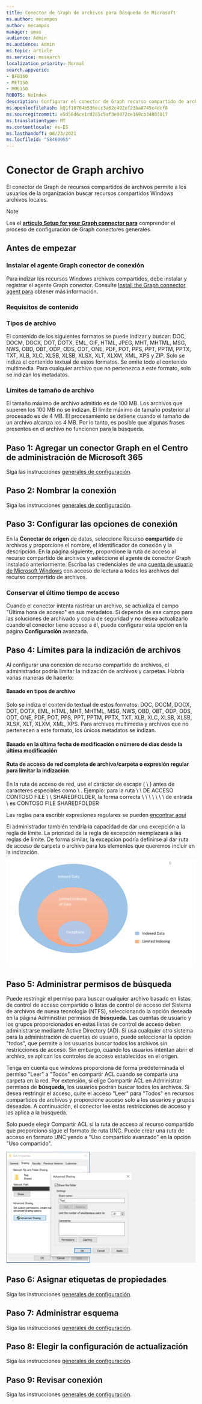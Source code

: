 ```yaml
---
title: Conector de Graph de archivos para Búsqueda de Microsoft
ms.author: mecampos
author: mecampos
manager: umas
audience: Admin
ms.audience: Admin
ms.topic: article
ms.service: mssearch
localization_priority: Normal
search.appverid:
- BFB160
- MET150
- MOE150
ROBOTS: NoIndex
description: Configurar el conector de Graph recurso compartido de archivos para Búsqueda de Microsoft
ms.openlocfilehash: b91f10704b536ecc3a62c492ef23ba8745c4dcf8
ms.sourcegitcommit: e5d56d6ce1cd285c5af3e0472ce169cb34883017
ms.translationtype: MT
ms.contentlocale: es-ES
ms.lasthandoff: 08/23/2021
ms.locfileid: "58469955"
---
```

<!---Previous ms.author: rusamai --->

# <a name="file-share-graph-connector"></a>Conector de Graph archivo

El conector de Graph de recursos compartidos de archivos permite a los usuarios de la organización buscar recursos compartidos Windows archivos locales.

> [!NOTE]
> Lea el [**artículo Setup for your Graph connector para**](configure-connector.md) comprender el proceso de configuración de Graph conectores generales.

## <a name="before-you-get-started"></a>Antes de empezar

### <a name="install-the-graph-connector-agent"></a>Instalar el agente Graph conector de conexión

Para indizar los recursos Windows archivos compartidos, debe instalar y registrar el agente Graph conector. Consulte [Install the Graph connector agent para](graph-connector-agent.md) obtener más información.  

### <a name="content-requirements"></a>Requisitos de contenido

### <a name="file-types"></a>Tipos de archivo

El contenido de los siguientes formatos se puede indizar y buscar: DOC, DOCM, DOCX, DOT, DOTX, EML, GIF, HTML, JPEG, MHT, MHTML, MSG, NWS, OBD, OBT, ODP, ODS, ODT, ONE, PDF, POT, PPS, PPT, PPTM, PPTX, TXT, XLB, XLC, XLSB, XLSB, XLSX, XLT, XLXM, XML, XPS y ZIP. Solo se indiza el contenido textual de estos formatos. Se omite todo el contenido multimedia. Para cualquier archivo que no pertenezca a este formato, solo se indizan los metadatos.

### <a name="file-size-limits"></a>Límites de tamaño de archivo

El tamaño máximo de archivo admitido es de 100 MB. Los archivos que superen los 100 MB no se indizan. El límite máximo de tamaño posterior al procesado es de 4 MB. El procesamiento se detiene cuando el tamaño de un archivo alcanza los 4 MB. Por lo tanto, es posible que algunas frases presentes en el archivo no funcionen para la búsqueda.

## <a name="step-1-add-a-graph-connector-in-the-microsoft-365-admin-center"></a>Paso 1: Agregar un conector Graph en el Centro de administración de Microsoft 365

Siga las instrucciones [generales de configuración](./configure-connector.md).
<!---If the above phrase does not apply, delete it and insert specific details for your data source that are different from general setup instructions.-->

## <a name="step-2-name-the-connection"></a>Paso 2: Nombrar la conexión

Siga las instrucciones [generales de configuración](./configure-connector.md).
<!---If the above phrase does not apply, delete it and insert specific details for your data source that are different from general setup instructions.-->

## <a name="step-3-configure-the-connection-settings"></a>Paso 3: Configurar las opciones de conexión

En la **Conectar de origen** de datos, seleccione Recurso **compartido** de archivos y proporcione el nombre, el identificador de conexión y la descripción. En la página siguiente, proporcione la ruta de acceso al recurso compartido de archivos y seleccione el agente de conector Graph instalado anteriormente. Escriba las credenciales de una [cuenta de usuario de Microsoft Windows](https://microsoft.com/windows) con acceso de lectura a todos los archivos del recurso compartido de archivos.

### <a name="preserve-last-access-time"></a>Conservar el último tiempo de acceso

Cuando el conector intenta rastrear un archivo, se actualiza el campo "Última hora de acceso" en sus metadatos. Si depende de ese campo para las soluciones de archivado y copia de seguridad y no desea actualizarlo cuando el conector tiene acceso a él, puede configurar esta opción en la página **Configuración** avanzada.

## <a name="step-4-limits-for-file-indexing"></a>Paso 4: Límites para la indización de archivos

Al configurar una conexión de recurso compartido de archivos, el administrador podría limitar la indización de archivos y carpetas. Habría varias maneras de hacerlo:

#### <a name="based-on-file-types"></a>Basado en tipos de archivo

Solo se indiza el contenido textual de estos formatos: DOC, DOCM, DOCX, DOT, DOTX, EML, HTML, MHT, MHTML, MSG, NWS, OBD, OBT, ODP, ODS, ODT, ONE, PDF, POT, PPS, PPT, PPTM, PPTX, TXT, XLB, XLC, XLSB, XLSB, XLSX, XLT, XLXM, XML, XPS. Para archivos multimedia y archivos que no pertenecen a este formato, los únicos metadatos se indizan.

#### <a name="based-on-last-modified-date-or-number-of-days-since-last-modification"></a>Basado en la última fecha de modificación o número de días desde la última modificación

#### <a name="full-network-path-of-filefolder-or-regular-expression-to-limit-indexing"></a>Ruta de acceso de red completa de archivo/carpeta o expresión regular para limitar la indización 

En la ruta de acceso de red, use el carácter de escape ( \\ ) antes de caracteres especiales como \\ . Ejemplo: para la ruta \\ \\ DE ACCESO CONTOSO FILE \\ \\ SHAREDFOLDER, la forma correcta \\ \\ \\ \\ \\ \\ \\ de entrada \\ es CONTOSO FILE SHAREDFOLDER

Las reglas para escribir expresiones regulares se pueden [encontrar aquí](https://docs.microsoft.com/dotnet/standard/base-types/regular-expression-language-quick-reference)

El administrador también tendría la capacidad de dar una excepción a la regla de límite. La prioridad de la regla de excepción reemplazará a las reglas de límite. De forma similar, la excepción podría definirse al dar ruta de acceso de carpeta o archivo para los elementos que queremos incluir en la indización.

![Límites y excepciones.](media/file-connector/ExclusionRule.png)

## <a name="step-5-manage-search-permissions"></a>Paso 5: Administrar permisos de búsqueda

Puede restringir el permiso para buscar cualquier archivo basado en listas de control de acceso compartido o listas de control de acceso del Sistema de archivos de nueva tecnología (NTFS), seleccionando la opción deseada en la página Administrar permisos de **búsqueda.** Las cuentas de usuario y los grupos proporcionados en estas listas de control de acceso deben administrarse mediante Active Directory (AD). Si usa cualquier otro sistema para la administración de cuentas de usuario, puede seleccionar la opción "todos", que permite a los usuarios buscar todos los archivos sin restricciones de acceso. Sin embargo, cuando los usuarios intentan abrir el archivo, se aplican los controles de acceso establecidos en el origen.

Tenga en cuenta que windows proporciona de forma predeterminada el permiso "Leer" a "Todos" en compartir ACL cuando se comparte una carpeta en la red. Por extensión, si elige Compartir ACL en Administrar permisos de **búsqueda,** los usuarios podrán buscar todos los archivos. Si desea restringir el acceso, quite el acceso "Leer" para "Todos" en recursos compartidos de archivos y proporcione acceso solo a los usuarios y grupos deseados. A continuación, el conector lee estas restricciones de acceso y las aplica a la búsqueda.

Solo puede elegir Compartir ACL si la ruta de acceso al recurso compartido que proporcionó sigue el formato de ruta UNC. Puede crear una ruta de acceso en formato UNC yendo a "Uso compartido avanzado" en la opción "Uso compartido".

![Advanced_sharing.](media/file-connector/file-advanced-sharing.png)

## <a name="step-6-assign-property-labels"></a>Paso 6: Asignar etiquetas de propiedades

Siga las instrucciones [generales de configuración](./configure-connector.md).
<!---If the above phrase does not apply, delete it and insert specific details for your data source that are different from general setup instructions.-->

## <a name="step-7-manage-schema"></a>Paso 7: Administrar esquema

Siga las instrucciones [generales de configuración](./configure-connector.md).
<!---If the above phrase does not apply, delete it and insert specific details for your data source that are different from general setup instructions.-->

## <a name="step-8-choose-refresh-settings"></a>Paso 8: Elegir la configuración de actualización

Siga las instrucciones [generales de configuración](./configure-connector.md).
<!---If the above phrase does not apply, delete it and insert specific details for your data source that are different from general setup instructions.-->

## <a name="step-9-review-connection"></a>Paso 9: Revisar conexión

Siga las instrucciones [generales de configuración](./configure-connector.md).
<!---If the above phrase does not apply, delete it and insert specific details for your data source that are different from general setup 
instructions.-->

<!---## Troubleshooting-->
<!---Insert troubleshooting recommendations for this data source-->

<!---## Limitations-->
<!---Insert limitations for this data source-->
